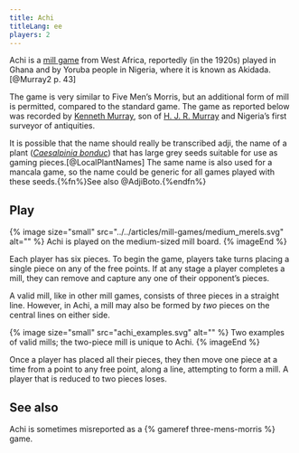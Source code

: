 ```yaml
---
title: Achi
titleLang: ee
players: 2
---
```


<span class="noun" lang="ee">Achi</span> is a <a href="/articles/mill-games/">mill game</a>
from West Africa, reportedly (in the 1920s) played in Ghana and by Yoruba people
in Nigeria, where it is known as <span class="noun" lang="yo">Akidada</span>.[@Murray2 p. 43]

<!-- excerpt -->

The game is very similar to Five Men’s Morris, but an additional form of mill is
permitted, compared to the standard game. The game as reported below was
recorded by [Kenneth
Murray](https://en.wikipedia.org/wiki/Kenneth_Murray_(archaeologist)), son of
[H. J. R. Murray](/articles/people/hjr-murray/) and Nigeria’s first surveyor of
antiquities.

It is possible that the name should really be transcribed <span
lang="ee">adji</span>, the name of a plant ([<cite>Caesalpinia
bonduc</cite>](https://en.wikipedia.org/wiki/Guilandina_bonduc)) that has large
grey seeds suitable for use as gaming pieces.[@LocalPlantNames] The
same name is also used for a mancala game, so the name could be generic for all
games played with these seeds.{%fn%}See also @AdjiBoto.{%endfn%}

## Play
{% image
    size="small"
    src="../../articles/mill-games/medium_merels.svg"
    alt="" %}
<span class="noun" lang="ee">Achi</span> is played on the medium-sized mill board.
{% imageEnd %}

Each player has six pieces. To begin the game, players take turns placing a
single piece on any of the free points. If at any stage a player completes a
mill, they can remove and capture any one of their opponent’s pieces.

A valid mill, like in other mill games, consists of three pieces in a straight
line. However, in <span class="noun" lang="ee">Achi</span>, a mill may also be formed by
*two* pieces on the central lines on either side.

{% image 
    size="small"
    src="achi_examples.svg"
    alt="" %}
Two examples of valid mills; the two-piece mill is unique to <span class="noun" lang="ee">Achi</span>.
{% imageEnd %}

Once a player has placed all their pieces, they then move one piece at a time
from a point to any free point, along a line, attempting to form a mill. A
player that is reduced to two pieces loses.

## See also

<span class="noun" lang="ee">Achi</span> is sometimes misreported as a {% gameref
three-mens-morris %} game.
